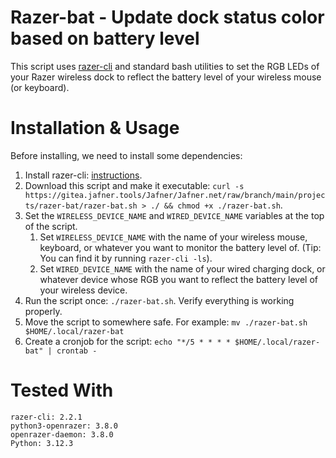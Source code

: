 # Razer-bat - Update dock status color based on battery level
This script uses [razer-cli](https://github.com/lolei/razer-cli) and standard bash utilities to set the RGB LEDs of your Razer wireless dock to reflect the battery level of your wireless mouse (or keyboard).

# Installation & Usage
Before installing, we need to install some dependencies:
1. Install razer-cli: [instructions](https://github.com/lolei/razer-cli?tab=readme-ov-file#installation).
2. Download this script and make it executable: `curl -s https://gitea.jafner.tools/Jafner/Jafner.net/raw/branch/main/projects/razer-bat/razer-bat.sh > ./ && chmod +x ./razer-bat.sh`.
3. Set the `WIRELESS_DEVICE_NAME` and `WIRED_DEVICE_NAME` variables at the top of the script.
   1. Set `WIRELESS_DEVICE_NAME` with the name of your wireless mouse, keyboard, or whatever you want to monitor the battery level of. (Tip: You can find it by running `razer-cli -ls`).
   2. Set `WIRED_DEVICE_NAME` with the name of your wired charging dock, or whatever device whose RGB you want to reflect the battery level of your wireless device.
4. Run the script once: `./razer-bat.sh`. Verify everything is working properly.
5. Move the script to somewhere safe. For example: `mv ./razer-bat.sh $HOME/.local/razer-bat`
6. Create a cronjob for the script: `echo "*/5 * * * * $HOME/.local/razer-bat" | crontab -`

# Tested With
```
razer-cli: 2.2.1
python3-openrazer: 3.8.0
openrazer-daemon: 3.8.0
Python: 3.12.3
```